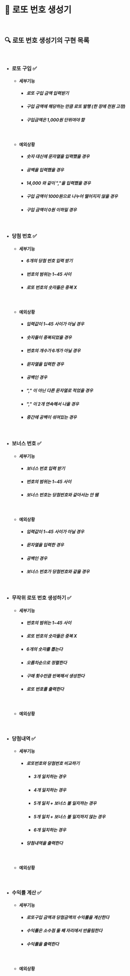<br>

# 🎰 로또 번호 생성기

<br>

## 🔍 로또 번호 생성기의 구현 목록

<br>

- ### 로또 구입 ✅

    - #### 세부기능
        - ##### 로또 구입 금액 입력받기
        - ##### 구입 금액에 해당하는 만큼 로또 발행 (한 장에 천원 고정)
        - ##### 구입금액은 1,000원 단위여야 함

   <br>

    - #### 예외상황
        - ##### 숫자 대신에 문자열을 입력했을 경우
        - ##### 공백을 입력했을 경우
        - ##### 14,000 와 같이 ","을 입력했을 경우
        - ##### 구입 금액이 1000원으로 나누어 떨어지지 않을 경우
        - ##### 구입 금액이 0원 이하일 경우

<br>

- ### 당첨 번호 ✅
    - #### 세부기능
        - ##### 6개의 당첨 번호 입력 받기
        - ##### 번호의 범위는 1~45 사이
        - ##### 로또 번호의 숫자들은 중복 X
       
      <br>
    - #### 예외상황
        - ##### 입력값이 1~45 사이가 아닐 경우
        - ##### 숫자들이 중복되었을 경우
        - ##### 번호의 개수가 6개가 아닐 경우
        - ##### 문자열을 입력한 경우
        - ##### 공백인 경우
        - ##### "," 이 아닌 다른 문자열로 적었을 경우
        - ##### "," 이 2개 연속해서 나올 경우
        - ##### 중간에 공백이 섞여있는 경우

<br>

- ### 보너스 번호 ✅
    - #### 세부기능
        - ##### 보너스 번호 입력 받기
        - ##### 번호의 범위는 1~45 사이
        - ##### 보너스 번호는 당첨번호와 같아서는 안 됌
      <br>

    - #### 예외상황
        - ##### 입력값이 1~45 사이가 아닐 경우
        - ##### 문자열을 입력한 경우
        - ##### 공백인 경우
        - ##### 보너스 번호가 당첨번호와 같을 경우

<br>

- ### 무작위 로또 번호 생성하기 ✅
    - #### 세부기능
        - ##### 번호의 범위는 1~45 사이
        - ##### 로또 번호의 숫자들은 중복 X
        - ##### 6개의 숫자를 뽑는다
        - ##### 오름차순으로 정렬한다
        - ##### 구매 횟수만큼 반복해서 생성한다
        - ##### 로또 번호를 출력한다
      <br>
    - #### 예외상황
       

<br>

- ### 당첨내역 ✅
    - #### 세부기능
        - ##### 로또번호와 당첨번호 비교하기
            - ##### 3개 일치하는 경우
            - ##### 4개 일치하는 경우
            - ##### 5개 일치 + 보너스 볼 일치하는 경우
            - ##### 5개 일치 + 보너스 볼 일치하지 않는 경우
            - ##### 6개 일치하는 경우

        - ##### 당첨내역을 출력한다

      <br>
    - #### 예외상황

  <br>

- ### 수익률 계산 ✅
    - #### 세부기능
        - ##### 로또구입 금액과 당첨금액의 수익률을 계산한다
        - ##### 수익률은 소수점 둘 째 자리에서 반올림한다
        - ##### 수익률을 출력한다
      <br>
    - #### 예외상황 
    




